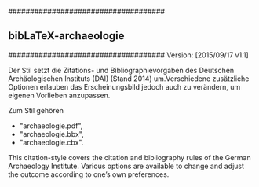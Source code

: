 ####################################
##      bibLaTeX-archaeologie     ##
####################################
Version: [2015/09/17 v1.1]


Der Stil setzt die Zitations- und Bibliographievorgaben des Deutschen Archäologischen Instituts (DAI) (Stand 2014) um.Verschiedene zusätzliche Optionen erlauben das Erscheinungsbild jedoch auch zu verändern, um eigenen Vorlieben anzupassen.

Zum Stil gehören
* "archaeologie.pdf",
* "archaeologie.bbx",
* "archaeologie.cbx".

This citation-style covers the citation and bibliography rules of the German Archaeology Institute. 
Various options are available to change and adjust the outcome according to one’s own preferences.


